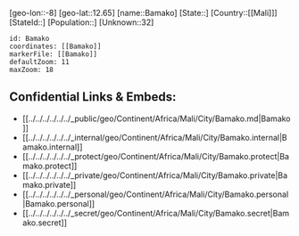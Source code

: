 ﻿---
location: [12.65,-8]
mapzoom: [7,12] 
mapmarker: city 
type: City
tags:
- geo/City


SpocWebEntityId: 35941
isDeleted: false
confidential: public

---
[geo-lon::-8]
[geo-lat::12.65]
[name::Bamako]
[State::]
[Country::[[Mali]]]
[StateId::]
[Population::]
[Unknown::32]


```leaflet
id: Bamako
coordinates: [[Bamako]]
markerFile: [[Bamako]]
defaultZoom: 11 
maxZoom: 18
```


## Confidential Links & Embeds: 
- [[../../../../../../_public/geo/Continent/Africa/Mali/City/Bamako.md|Bamako]] 
- [[../../../../../../_internal/geo/Continent/Africa/Mali/City/Bamako.internal|Bamako.internal]] 
- [[../../../../../../_protect/geo/Continent/Africa/Mali/City/Bamako.protect|Bamako.protect]] 
- [[../../../../../../_private/geo/Continent/Africa/Mali/City/Bamako.private|Bamako.private]] 
- [[../../../../../../_personal/geo/Continent/Africa/Mali/City/Bamako.personal|Bamako.personal]] 
- [[../../../../../../_secret/geo/Continent/Africa/Mali/City/Bamako.secret|Bamako.secret]] 
